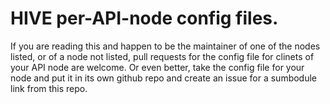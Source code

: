 # HIVE per-API-node config files.

If you are reading this and happen to be the maintainer of one of the nodes listed, or of a node not listed,
pull requests for the config file for clinets of your API node are welcome. Or even better, take the config 
file for your node and put it in its own github repo and create an issue for a sumbodule link from this repo.
